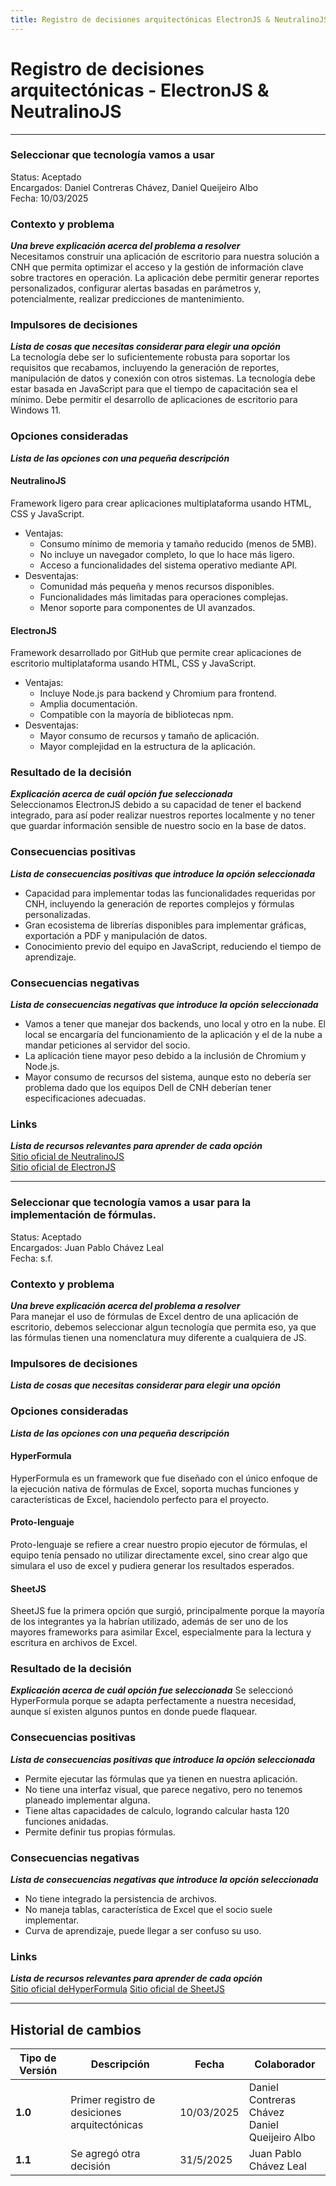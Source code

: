 ```yaml
---
title: Registro de decisiones arquitectónicas ElectronJS & NeutralinoJS
---
```


# Registro de decisiones arquitectónicas - ElectronJS & NeutralinoJS

---

### Seleccionar que tecnología vamos a usar
Status: Aceptado  
Encargados: Daniel Contreras Chávez, Daniel Queijeiro Albo  
Fecha: 10/03/2025

### Contexto y problema
***Una breve explicación acerca del problema a resolver***  
Necesitamos construir una aplicación de escritorio para nuestra solución a CNH que permita optimizar el acceso y la gestión de información clave sobre tractores en operación. La aplicación debe permitir generar reportes personalizados, configurar alertas basadas en parámetros y, potencialmente, realizar predicciones de mantenimiento.
### Impulsores de decisiones
***Lista de cosas que necesitas considerar para elegir una opción***  
La tecnología debe ser lo suficientemente robusta para soportar los requisitos que recabamos, incluyendo la generación de reportes, manipulación de datos y conexión con otros sistemas.
La tecnología debe estar basada en JavaScript para que el tiempo de capacitación sea el mínimo.
Debe permitir el desarrollo de aplicaciones de escritorio para Windows 11.
### Opciones consideradas
***Lista de las opciones con una pequeña descripción***  
#### NeutralinoJS
Framework ligero para crear aplicaciones multiplataforma usando HTML, CSS y JavaScript.
-  Ventajas:
    - Consumo mínimo de memoria y tamaño reducido (menos de 5MB).
    - No incluye un navegador completo, lo que lo hace más ligero.
    - Acceso a funcionalidades del sistema operativo mediante API.
- Desventajas:
    - Comunidad más pequeña y menos recursos disponibles.
    - Funcionalidades más limitadas para operaciones complejas.
    - Menor soporte para componentes de UI avanzados.
#### ElectronJS
Framework desarrollado por GitHub que permite crear aplicaciones de escritorio multiplataforma usando HTML, CSS y JavaScript.
- Ventajas:
	- Incluye Node.js para backend y Chromium para frontend.
	- Amplia documentación.
	- Compatible con la mayoría de bibliotecas npm.
- Desventajas:
	- Mayor consumo de recursos y tamaño de aplicación.
	- Mayor complejidad en la estructura de la aplicación.

### Resultado de la decisión
***Explicación acerca de cuál opción fue seleccionada***  
Seleccionamos ElectronJS debido a su capacidad de tener el backend integrado, para así poder realizar nuestros reportes localmente y no tener que guardar información sensible de nuestro socio en la base de datos.
### Consecuencias positivas
***Lista de consecuencias positivas que introduce la opción seleccionada***  
- Capacidad para implementar todas las funcionalidades requeridas por CNH, incluyendo la generación de reportes complejos y fórmulas personalizadas.
- Gran ecosistema de librerías disponibles para implementar gráficas, exportación a PDF y manipulación de datos.
- Conocimiento previo del equipo en JavaScript, reduciendo el tiempo de aprendizaje.
### Consecuencias negativas
***Lista de consecuencias negativas que introduce la opción seleccionada***  
- Vamos a tener que manejar dos backends, uno local y otro en la nube. El local se encargaría del funcionamiento de la aplicación y el de la nube a mandar peticiones al servidor del socio.
- La aplicación tiene mayor peso debido a la inclusión de Chromium y Node.js.
- Mayor consumo de recursos del sistema, aunque esto no debería ser problema dado que los equipos Dell de CNH deberían tener especificaciones adecuadas.

### Links
***Lista de recursos relevantes para aprender de cada opción***  
[Sitio oficial de NeutralinoJS](https://neutralino.js.org/)  
[Sitio oficial de ElectronJS](https://www.electronjs.org/)

---
### Seleccionar que tecnología vamos a usar para la implementación de fórmulas.
Status: Aceptado  
Encargados: Juan Pablo Chávez Leal  
Fecha: s.f.

### Contexto y problema
***Una breve explicación acerca del problema a resolver***  
Para manejar el uso de fórmulas de Excel dentro de una aplicación de escritorio, debemos seleccionar algun tecnología que permita eso, ya que las fórmulas tienen una nomenclatura muy diferente a cualquiera de JS.

### Impulsores de decisiones
***Lista de cosas que necesitas considerar para elegir una opción***  


### Opciones consideradas
***Lista de las opciones con una pequeña descripción***  

#### HyperFormula
HyperFormula es un framework que fue diseñado con el único enfoque de la ejecución nativa de fórmulas de Excel, soporta muchas funciones y características de Excel, haciendolo perfecto para el proyecto.

#### Proto-lenguaje
Proto-lenguaje se refiere a crear nuestro propio ejecutor de fórmulas, el equipo tenía pensado no utilizar directamente excel, sino crear algo que simulara el uso de excel y pudiera generar los resultados esperados.

#### SheetJS
SheetJS fue la primera opción que surgió, principalmente porque la mayoría de los integrantes ya la habrían utilizado, además de ser uno de los mayores frameworks para asimilar Excel, especialmente para la lectura y escritura en archivos de Excel.

### Resultado de la decisión
***Explicación acerca de cuál opción fue seleccionada***
Se seleccionó HyperFormula porque se adapta perfectamente a nuestra necesidad, aunque sí existen algunos puntos en donde puede flaquear.  


### Consecuencias positivas
***Lista de consecuencias positivas que introduce la opción seleccionada***  
- Permite ejecutar las fórmulas que ya tienen en nuestra aplicación.
- No tiene una interfaz visual, que parece negativo, pero no tenemos planeado implementar alguna.
- Tiene altas capacidades de calculo, logrando calcular hasta 120 funciones anidadas.
- Permite definir tus propias fórmulas.

### Consecuencias negativas
***Lista de consecuencias negativas que introduce la opción seleccionada***  
- No tiene integrado la persistencia de archivos.
- No maneja tablas, característica de Excel que el socio suele implementar.
- Curva de aprendizaje, puede llegar a ser confuso su uso.
### Links
***Lista de recursos relevantes para aprender de cada opción***  
[Sitio oficial deHyperFormula](https://hyperformula.handsontable.com/#what-hyperformula-can-be-used-for)
[Sitio oficial de SheetJS](https://sheetjs.com/)

---

## Historial de cambios

| **Tipo de Versión** | **Descripción** | **Fecha**  | **Colaborador** |
| ------------------- | --------------- | ---------- | --------------- |
| **1.0** | Primer registro de desiciones arquitectónicas | 10/03/2025 | Daniel Contreras Chávez <br/> Daniel Queijeiro Albo |
| **1.1** | Se agregó otra decisión | 31/5/2025 | Juan Pablo Chávez Leal |